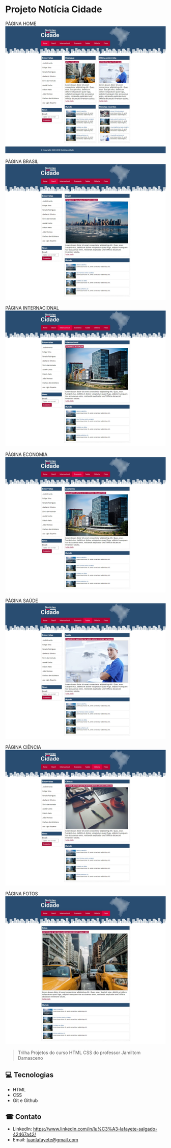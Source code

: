 # Projeto Notícia Cidade

PÁGINA HOME
![preview](https://github.com/LuanLafayete/ProjetoNoticiaCidade/blob/main/Github/Index.jpeg)

PÁGINA BRASIL
![preview](https://github.com/LuanLafayete/ProjetoNoticiaCidade/blob/main/Github/Brasil.jpeg)

PÁGINA INTERNACIONAL
![preview](https://github.com/LuanLafayete/ProjetoNoticiaCidade/blob/main/Github/Internacional.jpeg)

PÁGINA ECONOMIA
![preview](https://github.com/LuanLafayete/ProjetoNoticiaCidade/blob/main/Github/Economia.jpeg)

PÁGINA SAÚDE
![preview](https://github.com/LuanLafayete/ProjetoNoticiaCidade/blob/main/Github/Saude.jpeg)

PÁGINA CIÊNCIA
![preview](https://github.com/LuanLafayete/ProjetoNoticiaCidade/blob/main/Github/Ciencia.jpeg)

PÁGINA FOTOS
![preview](https://github.com/LuanLafayete/ProjetoNoticiaCidade/blob/main/Github/Fotos.jpeg)


>Trilha Projetos do curso HTML CSS do professor Jamiltom Damasceno

## 💻 Tecnologias 
- HTML
- CSS
- Git e Github

## ☎ Contato
- LinkedIn: 
https://www.linkedin.com/in/lu%C3%A3-lafayete-salgado-42467a42/
- Email: luanlafayete@gmail.com
